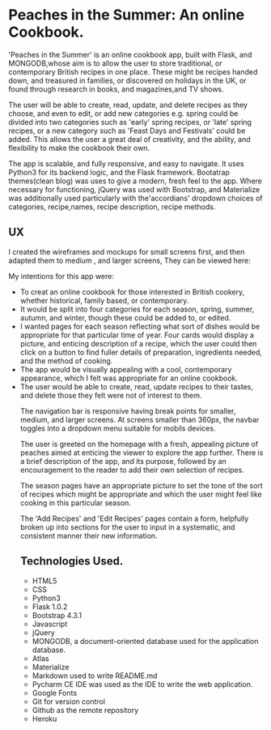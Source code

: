 <h1>Peaches in the Summer: An online Cookbook.</h1>
<p>'Peaches in the Summer' is an online cookbook app, built with Flask, and MONGODB,whose aim is to allow the user to store traditional, or contemporary British recipes in one place. These might be recipes handed down, and treasured in families, or discovered on holidays in the UK, or found through research in books, and magazines,and TV shows.</p>
<p>The user will be able to create, read, update, and delete recipes as they choose, and even to edit, or add new categories e.g. spring could be divided into two categories such as 'early' spring recipes, or 'late' spring recipes, or a new category such as 'Feast Days and Festivals' could be added. This allows the user a great deal of creativity, and the ability, and flexibility to make the cookbook their own.</p>
<p>The app is scalable, and fully responsive, and easy to navigate. It uses Python3 for its backend logic, and the Flask framework. Bootatrap themes(clean blog) was uses to give a modern, fresh feel to the app. Where necessary for functioning, jQuery was used with Bootstrap, and Materialize was additionally used particularly with the'accordians' dropdown choices of categories, recipe,names, recipe description, recipe methods.<p>
<h2>UX</h2>
<p>I created the wireframes and mockups for small screens first, and then adapted them to medium , and larger screens, They can be viewed here:</p>
<p>My intentions for this app were:</p>
<ul>
<li>To creat an online cookbook for those interested in British cookery, whether historical, family based, or contemporary.
</li>
<li>It would be split into four categories for each season, spring, summer, autumn, and winter, though these could be added to, or edited.</li>
<li>I wanted pages for each season reflecting what sort of dishes would be appropriate for that particular time of year. Four cards would display a picture, and enticing description of a recipe, which the user could then click on a button to find fuller details of preparation, ingredients needed, and the method of cooking.</li>
<li>The app would be visually appealing with a cool, contemporary appearance, which I felt was appropriate for an online cookbook.</li
>
<li>The user would be able to create, read, update recipes to their tastes, and delete those they felt were not of interest to them.</li>
<p>The navigation bar is responsive having break points for smaller, medium, and larger screens. At screens smaller than 360px, the navbar toggles into a dropdown menu suitable for mobils devices.</p>
<p>The user is greeted on the homepage with a fresh, appealing picture of peaches aimed at enticing the viewer to explore the app further. There is a brief description of the app, and its purpose, followed by an encouragement to the reader to add their own selection of recipes.</p>
<p> The season pages have an appropriate picture to set the tone of the sort of recipes which might be appropriate and which the user might feel like cooking in this particular season.</p>
<p> The 'Add Recipes' and 'Edit Recipes' pages contain a form, helpfully broken up into sections for the user to input in a systematic, and consistent manner their new information.</p>
<h2>Technologies Used.</h2>
<ul>
<li>HTML5</li>
<li>CSS</li>
<li>Python3</li>
<li>Flask 1.0.2</li>
<li>Bootstrap 4.3.1</li>
<li>Javascript</li>
<li>jQuery</li>
<li>MONGODB, a document-oriented database used for the application database.</li>
<li>Atlas</li>
<li>Materialize</li>
<li>Markdown used to write README.md</li>
<li>Pycharm CE IDE was used as the IDE to write the web application.</li>
<li>Google Fonts</li>
<li>Git for version control</li>
<li>Github as the remote repository</li>
<li>Heroku</li>
</ul>



</ul>

